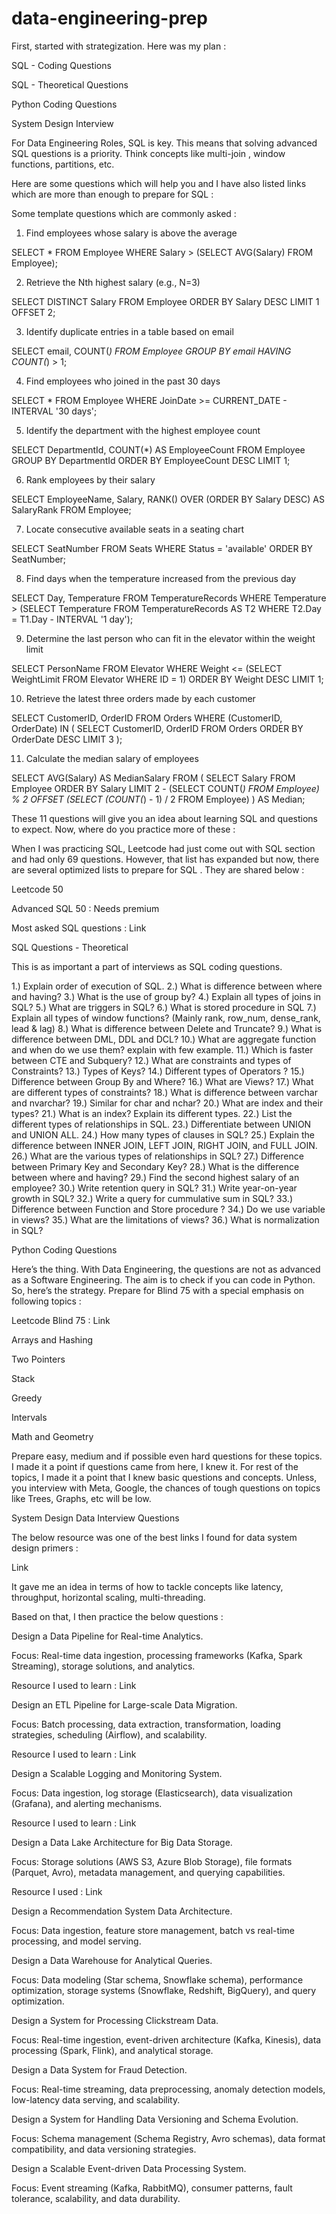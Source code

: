 ﻿# data-engineering-prep

First, started with strategization. Here was my plan :

SQL - Coding Questions

SQL - Theoretical Questions

Python Coding Questions

System Design Interview

For Data Engineering Roles, SQL is key. This means that solving advanced SQL questions is a priority. Think concepts like multi-join , window functions, partitions, etc.

Here are some questions which will help you and I have also listed links which are more than enough to prepare for SQL :

Some template questions which are commonly asked :

1. Find employees whose salary is above the average

SELECT *
FROM Employee
WHERE Salary > (SELECT AVG(Salary) FROM Employee);

2. Retrieve the Nth highest salary (e.g., N=3)

SELECT DISTINCT Salary
FROM Employee
ORDER BY Salary DESC
LIMIT 1 OFFSET 2;

3. Identify duplicate entries in a table based on email

SELECT email, COUNT(*)
FROM Employee
GROUP BY email
HAVING COUNT(*) > 1;

4. Find employees who joined in the past 30 days

SELECT *
FROM Employee
WHERE JoinDate >= CURRENT_DATE - INTERVAL '30 days';

5. Identify the department with the highest employee count

SELECT DepartmentId, COUNT(*) AS EmployeeCount
FROM Employee
GROUP BY DepartmentId
ORDER BY EmployeeCount DESC
LIMIT 1;

6. Rank employees by their salary

SELECT EmployeeName, Salary,
RANK() OVER (ORDER BY Salary DESC) AS SalaryRank
FROM Employee;

7. Locate consecutive available seats in a seating chart

SELECT SeatNumber
FROM Seats
WHERE Status = 'available'
ORDER BY SeatNumber;

8. Find days when the temperature increased from the previous day

SELECT Day, Temperature
FROM TemperatureRecords
WHERE Temperature > (SELECT Temperature FROM TemperatureRecords AS T2 WHERE T2.Day = T1.Day - INTERVAL '1 day');

9. Determine the last person who can fit in the elevator within the weight limit

SELECT PersonName
FROM Elevator
WHERE Weight <= (SELECT WeightLimit FROM Elevator WHERE ID = 1)
ORDER BY Weight DESC
LIMIT 1;

10. Retrieve the latest three orders made by each customer

SELECT CustomerID, OrderID
FROM Orders
WHERE (CustomerID, OrderDate) IN (
SELECT CustomerID, OrderID
FROM Orders
ORDER BY OrderDate DESC
LIMIT 3
);

11. Calculate the median salary of employees

SELECT AVG(Salary) AS MedianSalary
FROM (
SELECT Salary
FROM Employee
ORDER BY Salary
LIMIT 2 - (SELECT COUNT(*) FROM Employee) % 2
OFFSET (SELECT (COUNT(*) - 1) / 2 FROM Employee)
) AS Median;

These 11 questions will give you an idea about learning SQL and questions to expect. Now, where do you practice more of these :

When I was practicing SQL, Leetcode had just come out with SQL section and had only 69 questions. However, that list has expanded but now, there are several optimized lists to prepare for SQL . They are shared below :

Leetcode 50

Advanced SQL 50 : Needs premium

Most asked SQL questions : Link

SQL Questions - Theoretical

This is as important a part of interviews as SQL coding questions.

1.) Explain order of execution of SQL.
2.) What is difference between where and having?
3.) What is the use of group by?
4.) Explain all types of joins in SQL?
5.) What are triggers in SQL?
6.) What is stored procedure in SQL
7.) Explain all types of window functions?
(Mainly rank, row_num, dense_rank, lead & lag)
8.) What is difference between Delete and Truncate?
9.) What is difference between DML, DDL and DCL?
10.) What are aggregate function and when do we use them? explain with few example.
11.) Which is faster between CTE and Subquery?
12.) What are constraints and types of Constraints?
13.) Types of Keys?
14.) Different types of Operators ?
15.) Difference between Group By and Where?
16.) What are Views?
17.) What are different types of constraints?
18.) What is difference between varchar and nvarchar?
19.) Similar for char and nchar?
20.) What are index and their types?
21.) What is an index? Explain its different types.
22.) List the different types of relationships in SQL.
23.) Differentiate between UNION and UNION ALL.
24.) How many types of clauses in SQL?
25.) Explain the difference between INNER JOIN, LEFT JOIN, RIGHT JOIN, and FULL JOIN.
26.) What are the various types of relationships in SQL?
27.) Difference between Primary Key and Secondary Key?
28.) What is the difference between where and having?
29.) Find the second highest salary of an employee?
30.) Write retention query in SQL?
31.) Write year-on-year growth in SQL?
32.) Write a query for cummulative sum in SQL?
33.) Difference between Function and Store procedure ?
34.) Do we use variable in views?
35.) What are the limitations of views?
36.) What is normalization in SQL?

Python Coding Questions

Here’s the thing. With Data Engineering, the questions are not as advanced as a Software Engineering. The aim is to check if you can code in Python. So, here’s the strategy. Prepare for Blind 75 with a special emphasis on following topics :

Leetcode Blind 75 : Link

Arrays and Hashing

Two Pointers

Stack

Greedy

Intervals

Math and Geometry

Prepare easy, medium and if possible even hard questions for these topics. I made it a point if questions came from here, I knew it. For rest of the topics, I made it a point that I knew basic questions and concepts. Unless, you interview with Meta, Google, the chances of tough questions on topics like Trees, Graphs, etc will be low.

System Design Data Interview Questions

The below resource was one of the best links I found for data system design primers :

Link

It gave me an idea in terms of how to tackle concepts like latency, throughput, horizontal scaling, multi-threading.

Based on that, I then practice the below questions :

Design a Data Pipeline for Real-time Analytics.

Focus: Real-time data ingestion, processing frameworks (Kafka, Spark Streaming), storage solutions, and analytics.

Resource I used to learn : Link

Design an ETL Pipeline for Large-scale Data Migration.

Focus: Batch processing, data extraction, transformation, loading strategies, scheduling (Airflow), and scalability.

Resource I used to learn : Link

Design a Scalable Logging and Monitoring System.

Focus: Data ingestion, log storage (Elasticsearch), data visualization (Grafana), and alerting mechanisms.

Resource I used to learn : Link

Design a Data Lake Architecture for Big Data Storage.

Focus: Storage solutions (AWS S3, Azure Blob Storage), file formats (Parquet, Avro), metadata management, and querying capabilities.

Resource I used : Link

Design a Recommendation System Data Architecture.

Focus: Data ingestion, feature store management, batch vs real-time processing, and model serving.

Design a Data Warehouse for Analytical Queries.

Focus: Data modeling (Star schema, Snowflake schema), performance optimization, storage systems (Snowflake, Redshift, BigQuery), and query optimization.

Design a System for Processing Clickstream Data.

Focus: Real-time ingestion, event-driven architecture (Kafka, Kinesis), data processing (Spark, Flink), and analytical storage.

Design a Data System for Fraud Detection.

Focus: Real-time streaming, data preprocessing, anomaly detection models, low-latency data serving, and scalability.

Design a System for Handling Data Versioning and Schema Evolution.

Focus: Schema management (Schema Registry, Avro schemas), data format compatibility, and data versioning strategies.

Design a Scalable Event-driven Data Processing System.

Focus: Event streaming (Kafka, RabbitMQ), consumer patterns, fault tolerance, scalability, and data durability.
